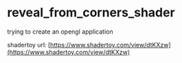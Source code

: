 # reveal_from_corners_shader
trying to create an opengl application

shadertoy url: [https://www.shadertoy.com/view/dtKXzw](https://www.shadertoy.com/view/dtKXzw)

